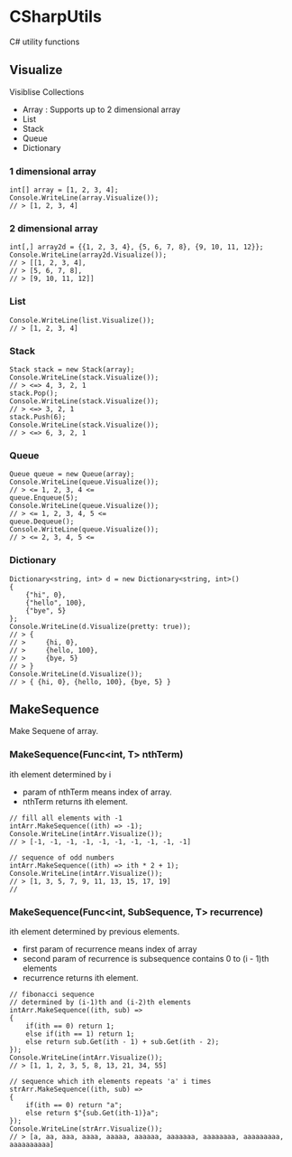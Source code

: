 # CSharpUtils
C# utility functions

## Visualize

Visiblise Collections
- Array : Supports up to 2 dimensional array
- List
- Stack
- Queue
- Dictionary

### 1 dimensional array
```
int[] array = [1, 2, 3, 4];
Console.WriteLine(array.Visualize());
// > [1, 2, 3, 4]
```
### 2 dimensional array
```
int[,] array2d = {{1, 2, 3, 4}, {5, 6, 7, 8}, {9, 10, 11, 12}};
Console.WriteLine(array2d.Visualize());
// > [[1, 2, 3, 4],
// > [5, 6, 7, 8],
// > [9, 10, 11, 12]]
```
### List
```
Console.WriteLine(list.Visualize());
// > [1, 2, 3, 4]
```
### Stack
```
Stack stack = new Stack(array);
Console.WriteLine(stack.Visualize());
// > <=> 4, 3, 2, 1
stack.Pop();
Console.WriteLine(stack.Visualize());
// > <=> 3, 2, 1
stack.Push(6);
Console.WriteLine(stack.Visualize());
// > <=> 6, 3, 2, 1
```
### Queue
```
Queue queue = new Queue(array);
Console.WriteLine(queue.Visualize());
// > <= 1, 2, 3, 4 <=
queue.Enqueue(5);
Console.WriteLine(queue.Visualize());
// > <= 1, 2, 3, 4, 5 <=
queue.Dequeue();
Console.WriteLine(queue.Visualize());
// > <= 2, 3, 4, 5 <=
```
### Dictionary
```
Dictionary<string, int> d = new Dictionary<string, int>()
{
    {"hi", 0},
    {"hello", 100},
    {"bye", 5}
};
Console.WriteLine(d.Visualize(pretty: true));
// > {
// >     {hi, 0},
// >     {hello, 100},
// >     {bye, 5}
// > }
Console.WriteLine(d.Visualize());
// > { {hi, 0}, {hello, 100}, {bye, 5} }
```
## MakeSequence
Make Sequene of array.

### MakeSequence(Func<int, T> nthTerm) 
ith element determined by i
- param of nthTerm means index of array.
- nthTerm returns ith element.

```
// fill all elements with -1
intArr.MakeSequence((ith) => -1);
Console.WriteLine(intArr.Visualize());
// > [-1, -1, -1, -1, -1, -1, -1, -1, -1, -1]

// sequence of odd numbers
intArr.MakeSequence((ith) => ith * 2 + 1);
Console.WriteLine(intArr.Visualize());
// > [1, 3, 5, 7, 9, 11, 13, 15, 17, 19]
// 
```
### MakeSequence(Func<int, SubSequence<T>, T> recurrence) 
ith element determined by previous elements.
- first param of recurrence means index of array
- second param of recurrence is subsequence contains 0 to (i - 1)th elements
- recurrence returns ith element.
```
// fibonacci sequence
// determined by (i-1)th and (i-2)th elements
intArr.MakeSequence((ith, sub) => 
{
    if(ith == 0) return 1;
    else if(ith == 1) return 1;
    else return sub.Get(ith - 1) + sub.Get(ith - 2);
});
Console.WriteLine(intArr.Visualize());
// > [1, 1, 2, 3, 5, 8, 13, 21, 34, 55]

// sequence which ith elements repeats 'a' i times
strArr.MakeSequence((ith, sub) => 
{
    if(ith == 0) return "a";
    else return $"{sub.Get(ith-1)}a";
});
Console.WriteLine(strArr.Visualize());
// > [a, aa, aaa, aaaa, aaaaa, aaaaaa, aaaaaaa, aaaaaaaa, aaaaaaaaa, aaaaaaaaaa]

```